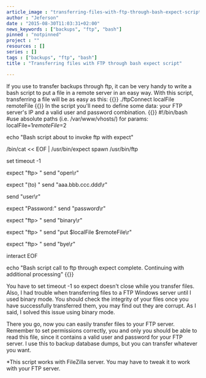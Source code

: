 ```yaml
---
article_image : "transferring-files-with-ftp-through-bash-expect-script.png"
author : "Jeferson"
date : "2015-08-30T11:03:31+02:00"
news_keywords : ["backups", "ftp", "bash"]
pinned : "notpinned"
project : ""
resources : []
series : []
tags : ["backups", "ftp", "bash"]
title : "Transferring files with FTP through bash expect script"

---
```


If you use to transfer backups through ftp, it can be very handy to write a bash script to put a file in a remote server in an easy way. With this script, transferring a file will be as easy as this:
{{<highlight sh>}}
./ftpConnect localFile remoteFile
{{</highlight>}}
In the script you'll need to define some data: your FTP server's IP and a valid user and password combination.
{{<highlight bash>}}
#!/bin/bash
#use absolute paths (i.e. /var/www/vhosts/) for params:
localFile=$1
remoteFile=$2

echo "Bash script about to invoke ftp with expect"

/bin/cat &lt;&lt; EOF | /usr/bin/expect
spawn /usr/bin/ftp

set timeout -1

expect "ftp&gt; "
send "open\r"

expect "(to) "
send "aaa.bbb.ccc.ddd\r"

send "user\r"

expect "Password:"
send "password\r"

expect "ftp&gt; "
send "binary\r"

expect "ftp&gt; "
send "put $localFile $remoteFile\r"

expect "ftp&gt; "
send "bye\r"

interact
EOF

echo "Bash script call to ftp through expect complete. Continuing with additional processing"
{{</highlight>}}

You have to set timeout -1 so expect doesn't close while you transfer files. Also, I had trouble when transferring files to a FTP Windows server until I used binary mode. You should check the integrity of your files once you have successfully transferred them, you may find out they are corrupt. As I said, I solved this issue using binary mode.

There you go, now you can easily transfer files to your FTP server. Remember to set permissions correctly, you and only you should be able to read this file, since it contains a valid user and password for your FTP server.
I use this to backup database dumps, but you can transfer whatever you want.

*This script works with FileZilla server. You may have to tweak it to work with your FTP server.
